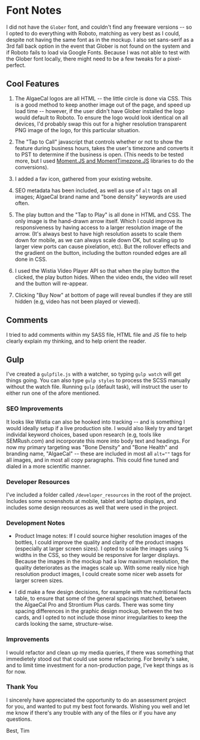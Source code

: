 # Font Notes

I did not have the `Glober` font, and couldn't find any freeware versions -- so I opted to do everything with Roboto, matching as very best as I could, despite not having the same font as in the mockup. I also set sans-serif as a 3rd fall back option in the event that Glober is not found on the system and if Roboto fails to load via Google Fonts. Because I was not able to test with the Glober font locally, there might need to be a few tweaks for a pixel-perfect.

## Cool Features

1. The AlgaeCal logos are all HTML -- the little circle is done via CSS. This is a good method to keep another image out of the page, and speed up load time -- however, if the user didn't have Glober installed the logo would default to Roboto. To ensure the logo would look identical on all devices, I'd probably swap this out for a higher resolution transparent PNG image of the logo, for this particular situation.

2. The "Tap to Call" javascript that controls whether or not to show the feature during business hours, takes the user's timezone and converts it to PST to determine if the business is open. (This needs to be tested more, but I used [Moment.JS and MomentTimezone.JS](https://momentjs.com/timezone/) libraries to do the conversions).

3. I added a fav icon, gathered from your existing website.

4. SEO metadata has been included, as well as use of `alt` tags on all images; AlgaeCal brand name and "bone density" keywords are used often.

5. The play button and the "Tap to Play" is all done in HTML and CSS. The only image is the hand-drawn arrow itself. Which I could improve its responsiveness by having access to a larger resolution image of the arrow. (It's always best to have high resolution assets to scale them down for mobile, as we can always scale down OK, but scaling up to larger view ports can cause pixelation, etc). But the rollover effects and the gradient on the button, including the button rounded edges are all done in CSS.

6. I used the Wistia Video Player API so that when the play button the clicked, the play button hides. When the video ends, the video will reset and the button will re-appear.

7. Clicking "Buy Now" at bottom of page will reveal bundles if they are still hidden (e.g, video has not been played or viewed).

## Comments

I tried to add comments within my SASS file, HTML file and JS file to help clearly explain my thinking, and to help orient the reader.

## Gulp

I've created a `gulpfile.js` with a watcher, so typing `gulp watch` will get things going. You can also type `gulp styles` to process the SCSS manually without the watch file. Running `gulp` (default task), will instruct the user to either run one of the afore mentioned.

### SEO Improvements

It looks like Wistia can also be hooked into tracking -- and is something I would ideally setup if a live production site. I would also likely try and target individal keyword choices, based upon research (e.g, tools like SEMRush.com) and incorporate this more into body text and headings. For now my primary targeting was "Bone Density" and "Bone Health" and branding name, "AlgaeCal" -- these are included in most all `alt=""` tags for all images, and in most all copy paragraphs. This could fine tuned and dialed in a more scientific manner.

### Developer Resources

I've included a folder called `/developer_resources` in the root of the project. Includes some screenshots at mobile, tablet and laptop displays, and includes some design reosurces as well that were used in the project.

### Development Notes

- Product Image notes: If I could source higher resolution images of the bottles, I could improve the quality and clarity of the product images (especially at larger screen sizes). I opted to scale the images using % widths in the CSS, so they would be responsive for larger displays. Because the images in the mockup had a low maximum resolution, the quality deteriorates as the images scale up. With some really nice high resolution product images, I could create some nicer web assets for larger screen sizes.

- I did make a few design decisions, for example with the nutritional facts table, to ensure that some of the general spacings matched, between the AlgaeCal Pro and Strontium Plus cards. There was some tiny spacing differences in the graphic design mockup, between the two cards, and I opted to not include those minor irregularities to keep the cards looking the same, structure-wise.

### Improvements

I would refactor and clean up my media queries, if there was something that immedietely stood out that could use some refactoring. For brevity's sake, and to limit time investment for a non-production page, I've kept things as is for now.

### Thank You

I sincerely have appreciated the opportunity to do an assessment project for you, and wanted to put my best foot forwards. Wishing you well and let me know if there's any trouble with any of the files or if you have any questions.

Best,
Tim